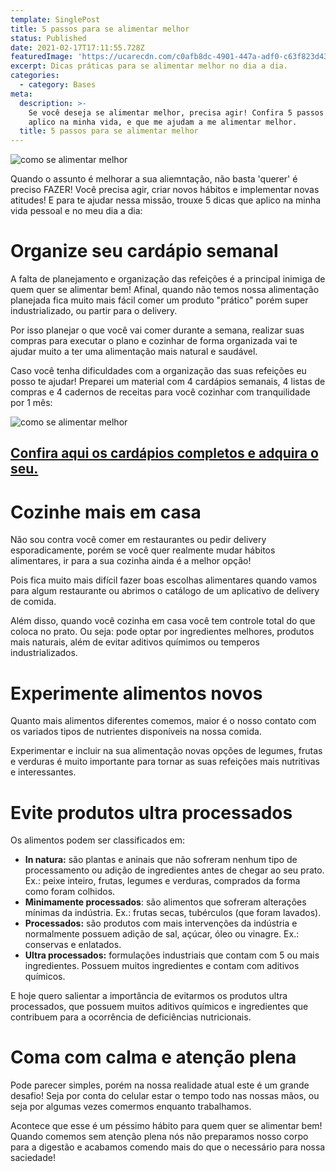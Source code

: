 ```yaml
---
template: SinglePost
title: 5 passos para se alimentar melhor
status: Published
date: 2021-02-17T17:11:55.728Z
featuredImage: 'https://ucarecdn.com/c0afb8dc-4901-447a-adf0-c63f823d4327/'
excerpt: Dicas práticas para se alimentar melhor no dia a dia.
categories:
  - category: Bases
meta:
  description: >-
    Se você deseja se alimentar melhor, precisa agir! Confira 5 passos que
    aplico na minha vida, e que me ajudam a me alimentar melhor.
  title: 5 passos para se alimentar melhor
---
```

![como se alimentar melhor](https://ucarecdn.com/97675511-441f-475f-9491-208ea8888d28/)

Quando o assunto é melhorar a sua aliemntação, não basta 'querer' é preciso FAZER! Você precisa agir, criar novos hábitos e implementar novas atitudes! E para te ajudar nessa missão, trouxe 5 dicas que aplico na minha vida pessoal e no meu dia a dia:





# Organize seu cardápio semanal

A falta de planejamento e organização das refeições é a principal inimiga de quem quer se alimentar bem! Afinal, quando não temos nossa alimentação planejada fica muito mais fácil comer um produto "prático" porém super industrializado, ou partir para o delivery. 

Por isso planejar o que você vai comer durante a semana, realizar suas compras para executar o plano e cozinhar de forma organizada vai te ajudar muito a ter uma alimentação mais natural e saudável. 

Caso você tenha dificuldades com a organização das suas refeições eu posso te ajudar! Preparei um material com 4 cardápios semanais, 4 listas de compras e 4 cadernos de receitas para você cozinhar com tranquilidade por 1 mês:

![como se alimentar melhor](https://ucarecdn.com/40874068-5aba-46ef-bf42-d0e74c6d6640/)







## [Confira aqui os cardápios completos e adquira o seu.](https://paolafabeni.com/posts/cardapios-semanais-praticidade-para-o-dia-a-dia/)

# Cozinhe mais em casa

Não sou contra você comer em restaurantes ou pedir delivery esporadicamente, porém se você quer realmente mudar hábitos alimentares, ir para a sua cozinha ainda é a melhor opção! 

Pois fica muito mais difícil fazer boas escolhas alimentares quando vamos para algum restaurante ou abrimos o catálogo de um aplicativo de delivery de comida.

Além disso, quando você cozinha em casa você tem controle total do que coloca no prato. Ou seja: pode optar por ingredientes melhores, produtos mais naturais, além de evitar aditivos químimos ou temperos industrializados.







# Experimente alimentos novos

Quanto mais alimentos diferentes comemos, maior é o nosso contato com os variados tipos de nutrientes disponíveis na nossa comida. 

Experimentar e incluir na sua alimentação novas opções de legumes, frutas e verduras é muito importante para tornar as suas refeições mais nutritivas e interessantes.





# Evite produtos ultra processados

Os alimentos podem ser classificados em:

* **In natura:** são plantas e aninais que não sofreram nenhum tipo de processamento ou adição de ingredientes antes de chegar ao seu prato. Ex.: peixe inteiro, frutas, legumes e verduras, comprados da forma como foram colhidos.
* **Minimamente processados**: são alimentos que sofreram alterações mínimas da indústria. Ex.: frutas secas, tubérculos (que foram lavados).
* **Processados:** são produtos com mais intervenções da indústria e normalmente possuem adição de sal, açúcar, óleo ou vinagre. Ex.: conservas e enlatados.
* **Ultra processados:** formulações industriais que contam com 5 ou mais ingredientes. Possuem muitos ingredientes e contam com aditivos químicos.

E hoje quero salientar a importância de evitarmos os produtos ultra processados, que possuem muitos aditivos químicos e ingredientes que contribuem para a ocorrência de deficiências nutricionais.





# Coma com calma e atenção plena

Pode parecer simples, porém na nossa realidade atual este é um grande desafio! Seja por conta do celular estar o tempo todo nas nossas mãos, ou seja por algumas vezes comermos enquanto trabalhamos. 

Acontece que esse é um péssimo hábito para quem quer se alimentar bem! Quando comemos sem atenção plena nós não preparamos nosso corpo para a digestão e acabamos comendo mais do que o necessário para nossa saciedade!
